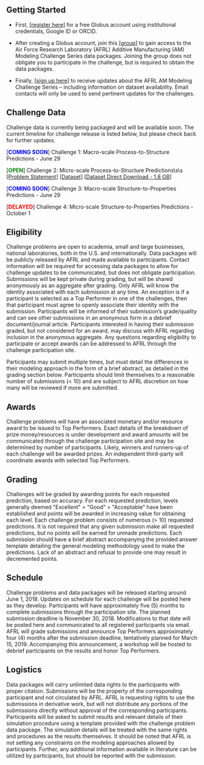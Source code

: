 ## Getting Started

* First, [[register here]]( https://globus.org/signup ) for a free Globus account using institutional credentials, Google ID or ORCID. 

* After creating a Globus account, join this [[group]]( https://www.globus.org/app/groups/fe6bbb86-74fe-11e8-b558-0a7d99bc78fe/about ) to gain access to the Air Force Research Laboratory (AFRL) Additive Manufacturing (AM) Modeling Challenge Series data packages. Joining the group does not obligate you to participate in the challenge, but is required to obtain the data packages.

* Finally, [[sign up here]](https://docs.google.com/forms/d/e/1FAIpQLScibM5JVow6aEfebX5xGLK5zwKRP0O07RdD8jF2Emz6MIcbIQ/viewform?usp=sf_link ) to receive updates about the AFRL AM Modeling Challenge Series – including information on dataset availability.  Email contacts will only be used to send pertinent updates for the challenges.

## Challenge Data

Challenge data is currently being packaged and will be available soon. The current timeline for challenge release is listed below, but please check back for further updates.

[<span style="color:blue">**COMING SOON**</span>] Challenge 1: Macro-scale Process-to-Structure Predictions - June 29

[<span style="color:green">**OPEN**</span>] Challenge 2: Micro-scale Process-to-Structure Predictions\s\s
[[Problem Statement]](https://materials-data-facility.github.io/MID3AS-AM-Challenge/Challenge%202%20Problem%20Statement%20Clean.pdf) [[Dataset]](http://dx.doi.org/10.18126/M27H1Z) [[Dataset Direct Download - 1.8 GB]](https://data.materialsdatafacility.org/afrl-challenge-data/published/publication_1151/data.zip)

[<span style="color:blue">**COMING SOON**</span>] Challenge 3: Macro-scale Structure-to-Properties Predictions - June 29

[<span style="color:red">**DELAYED**</span>] Challenge 4: Micro-scale Structure-to-Properties Predictions - October 1

## Eligibility

Challenge problems are open to academia, small and large businesses, national laboratories, both in the U.S. and internationally.  Data packages will be publicly released by AFRL and made available to participants.  Contact information will be required for accessing data packages to allow for challenge updates to be communicated, but does not obligate participation.  Submissions will be kept private during grading, but will be shared anonymously as an aggregate after grading.  Only AFRL will know the identity associated with each submission at any time.  An exception is if a participant is selected as a Top Performer in one of the challenges, then that participant must agree to openly associate their identity with the submission.  Participants will be informed of their submission’s grade/quality and can see other submissions in an anonymous form in a debrief document/journal article.  Participants interested in having their submission graded, but not considered for an award, may discuss with AFRL regarding inclusion in the anonymous aggregate.  Any questions regarding eligibility to participate or accept awards can be addressed to AFRL through the challenge participation site. 

Participants may submit multiple times, but must detail the differences in their modeling approach in the form of a brief abstract, as detailed in the grading section below.  Participants should limit themselves to a reasonable number of submissions (< 10) and are subject to AFRL discretion on how many will be reviewed if more are submitted.

## Awards

Challenge problems will have an associated monetary and/or resource award to be issued to Top Performers.  Exact details of the breakdown of prize money/resources is under development and award amounts will be communicated through the challenge participation site and may be determined by number of participants.  Likely, winners and runners-up of each challenge will be awarded prizes.  An independent third-party will coordinate awards with selected Top Performers.

## Grading

Challenges will be graded by awarding points for each requested prediction, based on accuracy.  For each requested prediction, levels generally deemed "Excellent" > "Good" > "Acceptable" have been established and points will be awarded in increasing value for obtaining each level.  Each challenge problem consists of numerous (> 10) requested predictions.  It is not required that any given submission make all requested predictions, but no points will be earned for unmade predictions.  Each submission should have a brief abstract accompanying the provided answer template detailing the general modeling methodology used to make the predictions.  Lack of an abstract and refusal to provide one may result in decremented points. 

## Schedule

Challenge problems and data packages will be released starting around June 1, 2018.  Updates on schedule for each challenge will be posted here as they develop.  Participants will have approximately five (5) months to complete submissions through the participation site.  The planned submission deadline is November 30, 2018.  Modifications to that date will be posted here and communicated to all registered participants via email.  AFRL will grade submissions and announce Top Performers approximately four (4) months after the submission deadline, tentatively planned for March 15, 2019.  Accompanying this announcement, a workshop will be hosted to debrief participants on the results and honor Top Performers.  

## Logistics 

Data packages will carry unlimited data rights to the participants with proper citation.  Submissions will be the property of the corresponding participant and not circulated by AFRL.  AFRL is requesting rights to use the submissions in derivative work, but will not distribute any portions of the submissions directly without approval of the corresponding participants.  Participants will be asked to submit results and relevant details of their simulation procedure using a template provided with the challenge problem data package.  The simulation details will be treated with the same rights and procedures as the results themselves.  It should be noted that AFRL is not setting any constraints on the modeling approaches allowed by participants.  Further, any additional information available in literature can be utilized by participants, but should be reported with the submission.
